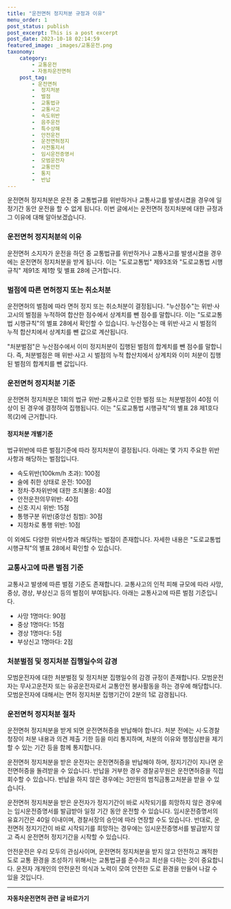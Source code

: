 ```yaml
---
title: "운전면허 정지처분 규정과 이유"
menu_order: 1
post_status: publish
post_excerpt: This is a post excerpt
post_date: 2023-10-18 02:14:59
featured_image: _images/교통운전.png
taxonomy:
    category:
        - 교통운전
        - 자동차운전면허
    post_tag:
        - 운전면허
        -  정지처분
        -  벌점
        -  교통법규
        -  교통사고
        -  속도위반
        -  음주운전
        -  특수상해
        -  안전운전
        -  운전면허정지
        -  사전통지서
        -  임시운전증명서
        -  모범운전자
        -  교통안전
        -  통지
        -  반납
---
```



운전면허 정지처분은 운전 중 교통법규를 위반하거나 교통사고를 발생시켰을 경우에 일정기간 동안 운전을 할 수 없게 됩니다. 이번 글에서는 운전면허 정지처분에 대한 규정과 그 이유에 대해 알아보겠습니다.

### 운전면허 정지처분의 이유

운전면허 소지자가 운전을 하던 중 교통법규를 위반하거나 교통사고를 발생시켰을 경우에는 운전면허 정지처분을 받게 됩니다. 이는 "도로교통법" 제93조와 "도로교통법 시행규칙" 제91조 제1항 및 별표 28에 근거합니다.

### 벌점에 따른 면허정지 또는 취소처분

운전면허의 벌점에 따라 면허 정지 또는 취소처분이 결정됩니다. "누산점수"는 위반·사고시의 벌점을 누적하여 합산한 점수에서 상계치를 뺀 점수를 말합니다. 이는 "도로교통법 시행규칙"의 별표 28에서 확인할 수 있습니다. 누산점수는 매 위반·사고 시 벌점의 누적 합산치에서 상계치를 뺀 값으로 계산됩니다.

"처분벌점"은 누산점수에서 이미 정지처분이 집행된 벌점의 합계치를 뺀 점수를 말합니다. 즉, 처분벌점은 매 위반·사고 시 벌점의 누적 합산치에서 상계치와 이미 처분이 집행된 벌점의 합계치를 뺀 값입니다.

### 운전면허 정지처분 기준

운전면허 정지처분은 1회의 법규 위반·교통사고로 인한 벌점 또는 처분벌점이 40점 이상이 된 경우에 결정하여 집행됩니다. 이는 "도로교통법 시행규칙"의 별표 28 제1호다목(2)에 근거합니다.

#### 정지처분 개별기준

법규위반에 따른 벌점기준에 따라 정지처분이 결정됩니다. 아래는 몇 가지 주요한 위반사항과 해당하는 벌점입니다.

- 속도위반(100km/h 초과): 100점
- 술에 취한 상태로 운전: 100점
- 정차·주차위반에 대한 조치불응: 40점
- 안전운전의무위반: 40점
- 신호·지시 위반: 15점
- 통행구분 위반(중앙선 침범): 30점
- 지정차로 통행 위반: 10점

이 외에도 다양한 위반사항과 해당하는 벌점이 존재합니다. 자세한 내용은 "도로교통법 시행규칙"의 별표 28에서 확인할 수 있습니다.

### 교통사고에 따른 벌점 기준

교통사고 발생에 따른 벌점 기준도 존재합니다. 교통사고의 인적 피해 규모에 따라 사망, 중상, 경상, 부상신고 등의 벌점이 부여됩니다. 아래는 교통사고에 따른 벌점 기준입니다.

- 사망 1명마다: 90점
- 중상 1명마다: 15점
- 경상 1명마다: 5점
- 부상신고 1명마다: 2점

### 처분벌점 및 정지처분 집행일수의 감경

모범운전자에 대한 처분벌점 및 정지처분 집행일수의 감경 규정이 존재합니다. 모범운전자는 무사고운전자 또는 유공운전자로서 교통안전 봉사활동을 하는 경우에 해당합니다. 모범운전자에 대해서는 면허 정지처분 집행기간이 2분의 1로 감경됩니다.

### 운전면허 정지처분 절차

운전면허 정지처분을 받게 되면 운전면허증을 반납해야 합니다. 처분 전에는 시·도경찰청장이 처분 내용과 의견 제출 기한 등을 미리 통지하며, 처분의 이유와 행정심판을 제기할 수 있는 기간 등을 함께 통지합니다.

운전면허 정지처분을 받은 운전자는 운전면허증을 반납해야 하며, 정지기간이 지나면 운전면허증을 돌려받을 수 있습니다. 반납을 거부한 경우 경찰공무원은 운전면허증을 직접 회수할 수 있습니다. 반납을 하지 않은 경우에는 3만원의 범칙금통고처분을 받을 수 있습니다.

운전면허 정지처분을 받은 운전자가 정지기간이 바로 시작되기를 희망하지 않은 경우에는 임시운전증명서를 발급받아 일정 기간 동안 운전할 수 있습니다. 임시운전증명서의 유효기간은 40일 이내이며, 경찰서장의 승인에 따라 연장할 수도 있습니다. 반대로, 운전면허 정지기간이 바로 시작되기를 희망하는 경우에는 임시운전증명서를 발급받지 않고 즉시 운전면허 정지기간을 시작할 수 있습니다.

안전운전은 우리 모두의 관심사이며, 운전면허 정지처분을 받지 않고 안전하고 쾌적한 도로 교통 환경을 조성하기 위해서는 교통법규를 준수하고 최선을 다하는 것이 중요합니다. 운전자 개개인의 안전운전 의식과 노력이 모여 안전한 도로 환경을 만들어 나갈 수 있을 것입니다.

<!-- wp:separator -->
<hr class="wp-block-separator has-alpha-channel-opacity"/>
<!-- /wp:separator -->

<!-- wp:group {"backgroundColor":"base","layout":{"type":"constrained"}} -->
<div class="wp-block-group has-base-background-color has-background"><!-- wp:paragraph {"align":"center","fontSize":"large"} -->
<p class="has-text-align-center has-large-font-size"><strong>자동차운전면허 관련 글 바로가기</strong></p>
<!-- /wp:paragraph -->


<!-- wp:latest-posts
{"categories":[{"id":2641,"count":19,"description":"","link":"https://uknowlaw.com/category/%ec%9e%90%eb%8f%99%ec%b0%a8%ec%9a%b4%ec%a0%84%eb%a9%b4%ed%97%88/","name":"자동차운전면허","slug":"자동차운전면허","taxonomy":"category","parent":0,"meta":[],"_links":{"self":[{"href":"https://uknowlaw.com/wp-json/wp/v2/categories/2641"}],"collection":[{"href":"https://uknowlaw.com/wp-json/wp/v2/categories"}],"about":[{"href":"https://uknowlaw.com/wp-json/wp/v2/taxonomies/category"}],"wp:post_type":[{"href":"https://uknowlaw.com/wp-json/wp/v2/posts?categories=2641"}],"curies":[{"name":"wp","href":"https://api.w.org/{rel}","templated":true}]}}],"postsToShow":100,"excerptLength":28,"postLayout":"grid","columns":2,"featuredImageAlign":"left","featuredImageSizeSlug":"large","fontSize":"medium"} /--></div>
<!-- /wp:group -->